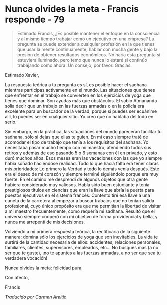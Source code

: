 # Nunca olvides la meta - Francis responde - 79

>Estimado Francis, ¿Es posible mantener el enfoque en la consciencia y al mismo tiempo trabajar como un ejecutivo en una empresa? La pregunta se puede extender a cualquier profesión en la que tienes que usar la mente continuamente, hablar con mucha gente y bajo la presión de obtener resultados económicos. No haría esta pregunta si estuviera iluminado, pero temo que nunca lo estaré si continúo trabajando como ahora. Un consejo, por favor. Gracias.

Estimado Xavier,

La respuesta teórica a tu pregunta es sí, es posible hacer el sadhana mientras participas activamente en el mundo. Las situaciones que tienes que enfrentar en el trabajo se convierten en los ejercicios de yoga que tienes que dominar. Son ayudas más que obstáculos. El sabio Atmananda solía decir que un trabajo en las fuerzas armadas o en la policía era excelente para un buscador de la verdad, porque si puedes ser ecuánime allí, lo puedes ser en cualquier sitio. Yo creo que no hablaba del todo en serio.

Sin embargo, en la práctica, las situaciones del mundo parecerán facilitar tu sadhana, sólo si dejas que ellas te guíen. En mi caso siempre traté de acomodar el tipo de trabajo que tenía a los requisitos del sadhana. Yo necesitaba pasar mucho tiempo con mi maestro, atendiendo todos sus retiros y además de eso pasando 5 o 6 semanas con él en privado, y esto duró muchos años. Esos meses eran las vacaciones con las que yo siempre había soñado haciéndose realidad. Todo lo que hacía falta era tener claras mis prioridades: Lo primero la Verdad y todo lo demás venía después. Este era el deseo de mi corazón y siempre terminé siguiéndolo porque era muy fuerte. En el camino me desprendí de algunos objetos que otra gente hubiera considerado muy valiosos. Había sido buen estudiante y tenía prestigiosos títulos en ciencias que eran la llave que abría la puerta para puestos ejecutivos en el sistema francés. Contento tiré esa llave a una cuneta de la carretera al empezar a buscar trabajos que no tenían salida profesional, cuyo único propósito era que me permitían la libertad de visitar a mi maestro frecuentemente, como requería mi sadhana. Resultó que el universo siempre cooperó con mi objetivo de forma providencial y bella, y nunca me arrepentí de mis decisiones.

Volviendo a mi primera respuesta teórica, la rectificaría de la siguiente manera: domina sólo los ejercicios de yoga que son inevitables. La vida te surtirá de la cantidad necesaria de ellos: accidentes, relaciones personales, familiares, clientes, supervisores, empleados, etc… No busques más (a no ser que te guste), ¡no te apuntes a las fuerzas armadas, a no ser que sea tu verdadera vocación!

Nunca olvides la meta: felicidad pura.

Con afecto,

Francis

_Traducido por Carmen Areitio_